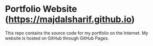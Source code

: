 # Portfolio Website (https://majdalsharif.github.io)
This repo contains the source code for my portfolio on the Internet.
My website is hosted on GitHub through GitHub Pages.
